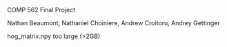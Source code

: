 COMP 562 Final Project

Nathan Beaumont, Nathaniel Choiniere, Andrew Croitoru, Andrey Gettinger

hog_matrix.npy too large (>2GB)